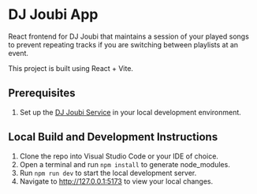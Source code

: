 # DJ Joubi App
React frontend for DJ Joubi that maintains a session of your played songs to prevent repeating tracks if you are switching between playlists at an event.

This project is built using React + Vite.

## Prerequisites
1. Set up the [DJ Joubi Service](https://github.com/maryeprouty/dj-joubi-service) in your local development environment. 

## Local Build and Development Instructions
1. Clone the repo into Visual Studio Code or your IDE of choice.
2. Open a terminal and run ```npm install``` to generate node_modules.
3. Run ```npm run dev``` to start the local development server.
4. Navigate to http://127.0.0.1:5173 to view your local changes.
